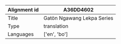 |Alignment id | A36DD4602
| --- | --- 
|Title | Gatön Ngawang Lekpa Series 
|Type | translation
|Languages | ['en', 'bo']